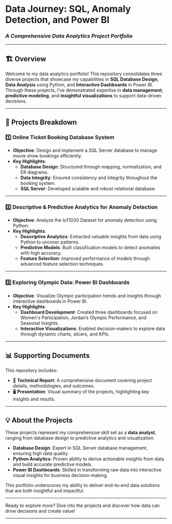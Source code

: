 # **Data Journey: SQL, Anomaly Detection, and Power BI**
### *A Comprehensive Data Analytics Project Portfolio*

---

## 🏗 **Overview**

Welcome to my data analytics portfolio! This repository consolidates three diverse projects that showcase my capabilities in **SQL Database Design**, **Data Analysis** using Python, and **Interactive Dashboards** in Power BI. Through these projects, I’ve demonstrated expertise in **data management**, **predictive modeling**, and **insightful visualizations** to support data-driven decisions.

---

## 📂 **Projects Breakdown**

### 1️⃣ **Online Ticket Booking Database System**
- **Objective**: Design and implement a SQL Server database to manage movie show bookings efficiently.
- **Key Highlights**:
  - **Database Design**: Structured through mapping, normalization, and ER diagrams.
  - **Data Integrity**: Ensured consistency and integrity throughout the booking system.
  - **SQL Server**: Developed scalable and robust relational database.

---

### 2️⃣ **Descriptive & Predictive Analytics for Anomaly Detection**
- **Objective**: Analyze the IoTID20 Dataset for anomaly detection using Python.
- **Key Highlights**:
  - **Descriptive Analytics**: Extracted valuable insights from data using Python to uncover patterns.
  - **Predictive Models**: Built classification models to detect anomalies with high accuracy.
  - **Feature Selection**: Improved performance of models through advanced feature selection techniques.

---

### 3️⃣ **Exploring Olympic Data: Power BI Dashboards**
- **Objective**: Visualize Olympic participation trends and insights through interactive dashboards in Power BI.
- **Key Highlights**:
  - **Dashboard Development**: Created three dashboards focused on Women's Participation, Jordan’s Olympic Performance, and Seasonal Insights.
  - **Interactive Visualizations**: Enabled decision-makers to explore data through dynamic charts, slicers, and KPIs.

---

## 📊 **Supporting Documents**
This repository includes:
- 📄 **Technical Report**: A comprehensive document covering project details, methodologies, and outcomes.
- 🖥 **Presentation**: Visual summary of the projects, highlighting key insights and results.

---

## 💡 **About the Projects**
These projects represent my comprehensive skill set as a **data analyst**, ranging from database design to predictive analytics and visualization:
- **Database Design**: Expert in SQL Server database management, ensuring high data quality.
- **Python Analytics**: Proven ability to derive actionable insights from data and build accurate predictive models.
- **Power BI Dashboards**: Skilled in transforming raw data into interactive visual insights for business decision-making.

This portfolio underscores my ability to deliver end-to-end data solutions that are both insightful and impactful.

---

Ready to explore more? Dive into the projects and discover how data can drive decisions and create value!

---
